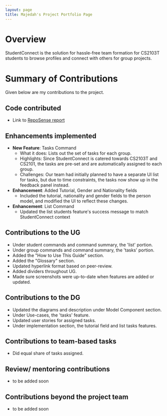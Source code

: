 ```yaml
---
layout: page
title: Majedah's Project Portfolio Page
---
```


# Overview

StudentConnect is the solution for hassle-free team formation for CS2103T students to browse profiles and connect with others for group projects.

# Summary of Contributions
Given below are my contributions to the project.

## Code contributed
* Link to [RepoSense report](https://nus-cs2103-ay2324s1.github.io/tp-dashboard/?search=maj0-0&breakdown=false&sort=groupTitle%20dsc&sortWithin=title&since=2023-09-22&timeframe=commit&mergegroup=&groupSelect=groupByRepos)

## Enhancements implemented
* **New Feature**: Tasks Command
    * What it does: Lists out the set of tasks for each group.
    * Highlights: Since StudentConnect is catered towards CS2103T and CS2101, the tasks are pre-set and are automatically assigned to each group.
    * Challenges: Our team had initially planned to have a separate UI list for tasks, but due to time constraints, the tasks now show up in the feedback panel instead.
* **Enhancement**: Added Tutorial, Gender and Nationality fields
    * Included the tutorial, nationality and gender fields to the person model, and modified the UI to reflect these changes.
* **Enhancement**: List Command
  * Updated the list students feature's success message to match StudentConnect context

## Contributions to the UG
* Under student commands and command summary, the 'list' portion.
* Under group commands and command summary, the 'tasks' portion.
* Added the "How to Use This Guide" section.
* Added the "Glossary" section.
* Updated hyperlink format based on peer-review.
* Added dividers throughout UG.
* Made sure screenshots were up-to-date when features are added or updated.

## Contributions to the DG
* Updated the diagrams and description under Model Component section.
* Under Use-cases, the 'tasks' feature.
* Updated user stories for assigned tasks.
* Under implementation section, the tutorial field and list tasks features.

## Contributions to team-based tasks
* Did equal share of tasks assigned.

## Review/ mentoring contributions
* to be added soon

## Contributions beyond the project team
* to be added soon
